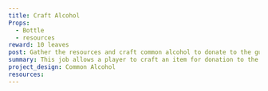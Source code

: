 ```yaml
---
title: Craft Alcohol
Props: 
  - Bottle
  - resources
reward: 10 leaves
post: Gather the resources and craft common alcohol to donate to the guild. 
summary: This job allows a player to craft an item for donation to the guild.  The guild will lead the players through the process of acquiring the resources, using the approved project design card, acting out the production of the item and pricing.
project_design: Common Alcohol
resources: 
---
```

